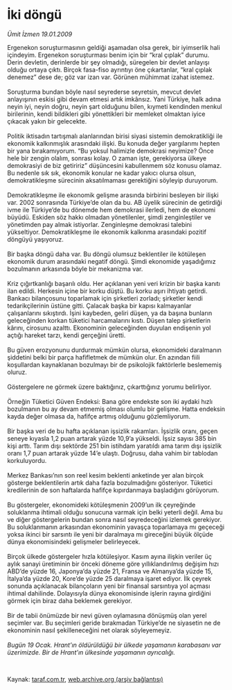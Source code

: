 # İki döngü

*Ümit İzmen 19.01.2009*

<div class="taraf_structure_2col_1zq">
<div class="margen_n">



 <p>Ergenekon soruşturmasının geldiği aşamadan olsa gerek, bir iyimserlik hali içindeyim. Ergenekon soruşturması benim için bir “kral çıplak” durumu. Derin devletin, derinlerde bir şey olmadığı, süregelen bir devlet anlayışı olduğu ortaya çıktı. Birçok fasa-fiso ayrıntıyı öne çıkartanlar, “kral çıplak denemez” dese de; göz var izan var. Görünen mühimmat izahat istemez. <br/><br/>Soruşturma bundan böyle nasıl seyrederse seyretsin, mevcut devlet anlayışının eskisi gibi devam etmesi artık imkânsız. Yani Türkiye, halk adına neyin iyi, neyin doğru, neyin şart olduğunu bilen, kıymeti kendinden menkul birilerinin, kendi bildikleri gibi yönettikleri bir memleket olmaktan iyice çıkacak yakın bir gelecekte. <br/><br/>Politik iktisadın tartışmalı alanlarından birisi siyasi sistemin demokratikliği ile ekonomik kalkınmışlık arasındaki ilişki. Bu konuda değer yargılarımı hepten bir yana bırakamıyorum. “Bu yoksul halimizle demokrasi neyimize? Önce hele bir zengin olalım, sonrası kolay. O zaman işte, gerekiyorsa ülkeye demokrasiyi de biz getiririz” düşüncesini kabullenmem söz konusu olamaz. Bu nedenle sık sık, ekonomik konular ne kadar yakıcı olursa olsun, demokratikleşme sürecinin aksatılmaması gerektiğini söyleyip duruyorum. <br/><br/>Demokratikleşme ile ekonomik gelişme arasında birbirini besleyen bir ilişki var. 2002 sonrasında Türkiye’de olan da bu. AB üyelik sürecinin de getirdiği ivme ile Türkiye’de bu dönemde hem demokrasi ilerledi, hem de ekonomi büyüdü. Eskiden söz hakkı olmadan yönetilenler, şimdi zenginleştiler ve yönetimden pay almak istiyorlar. Zenginleşme demokrasi talebini yükseltiyor. Demokratikleşme ile ekonomik kalkınma arasındaki pozitif döngüyü yaşıyoruz. <br/><br/>Bir başka döngü daha var. Bu döngü olumsuz beklentiler ile kötüleşen ekonomik durum arasındaki negatif döngü. Şimdi ekonomide yaşadığımız bozulmanın arkasında böyle bir mekanizma var. <br/><br/>Kriz çığırtkanlığı başarılı oldu. Her açıklanan yeni veri krizin bir başka kanıtı ilan edildi. Herkesin içine bir korku düştü. Bu korku aşırı ihtiyatı getirdi. Bankacı bilançosunu toparlamak için şirketleri zorladı; şirketler kendi tedarikçilerinin üstüne gitti. Çalacak başka bir kapısı kalmayanlar çalışanlarını sıkıştırdı. İşini kaybeden, geliri düşen, ya da başına bunların geleceğinden korkan tüketici harcamalarını kıstı. Düşen talep şirketlerin kârını, cirosunu azalttı. Ekonominin geleceğinden duyulan endişenin yol açtığı hareket tarzı, kendi gerçeğini üretti. <br/><br/>Bu güven erozyonunu durdurmak mümkün olursa, ekonomideki daralmanın şiddetini belki bir parça hafifletmek de mümkün olur. En azından fiili koşullardan kaynaklanan bozulmayı bir de psikolojik faktörlerle beslememiş oluruz. <br/><br/>Göstergelere ne görmek üzere baktığınız, çıkarttığınız yorumu belirliyor. <br/><br/>Örneğin Tüketici Güven Endeksi: Bana göre endekste son iki aydaki hızlı bozulmanın bu ay devam etmemiş olması olumlu bir gelişme. Hatta endeksin kayda değer olmasa da, hafifçe artmış olduğunu gözlemliyorum. <br/><br/>Bir başka veri de bu hafta açıklanan işsizlik rakamları. İşsizlik oranı, geçen seneye kıyasla 1,2 puan artarak yüzde 10,9’a yükseldi. İşsiz sayısı 385 bin kişi arttı. Tarım dışı sektörde 251 bin istihdam yaratıldı ama tarım dışı işsizlik oranı 1,7 puan artarak yüzde 14’e ulaştı. Doğrusu, daha vahim bir tablodan korkuluyordu. <br/><br/>Merkez Bankası’nın son reel kesim beklenti anketinde yer alan birçok gösterge beklentilerin artık daha fazla bozulmadığını gösteriyor. Tüketici kredilerinin de son haftalarda hafifçe kıpırdanmaya başladığını görüyorum. <br/><br/>Bu göstergeler, ekonomideki kötüleşmenin 2009’un ilk çeyreğinde soluklanma ihtimali olduğu sonucuna varmak için belki yeterli değil. Ama bu ve diğer göstergelerin bundan sonra nasıl seyredeceğini izlemek gerekiyor. Bu soluklanmanın arkasından ekonominin yavaşça toparlamaya mı geçeceği yoksa ikinci bir sarsıntı ile yeni bir daralmaya mı gireceğini büyük ölçüde dünya ekonomisindeki gelişmeler belirleyecek. <br/><br/>Birçok ülkede göstergeler hızla kötüleşiyor. Kasım ayına ilişkin veriler üç aylık sanayi üretiminin bir önceki döneme göre yıllıklandırılmış değişim hızı ABD’de yüzde 16, Japonya’da yüzde 21, Fransa ve Almanya’da yüzde 15, İtalya’da yüzde 20, Kore’de yüzde 25 daralmaya işaret ediyor. İlk çeyrek sonunda açıklanacak bilançoların yeni bir finansal sarsıntıya yol açması ihtimal dahilinde. Dolayısıyla dünya ekonomisinde işlerin rayına girdiğini görmek için biraz daha beklemek gerekiyor. <br/><br/>Bir de tabii önümüzde bir nevi güven oylamasına dönüşmüş olan yerel seçimler var. Bu seçimleri geride bırakmadan Türkiye’de ne siyasetin ne de ekonominin nasıl şekilleneceğini net olarak söyleyemeyiz. <i><br/><br/>Bugün 19 Ocak. Hrant’ın öldürüldüğü bir ülkede yaşamanın karabasanı var üzerimizde. Bir de Hrant’ın ülkesinde yaşamanın ayrıcalığı.</i></p>

<br/>


<div id="taraf_not">
</div>

</div>


</div>

Kaynak: [taraf.com.tr](http://www.taraf.com.tr:80/makale/3616.htm), [web.archive.org (arşiv bağlantısı)](http://web.archive.org/web/20090510005717/http://www.taraf.com.tr:80/makale/3616.htm)
